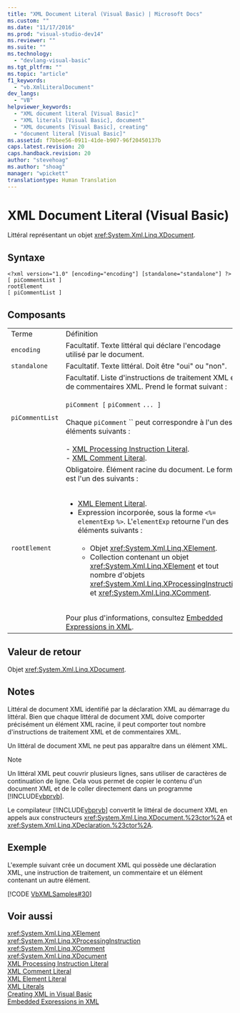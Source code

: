 ```yaml
---
title: "XML Document Literal (Visual Basic) | Microsoft Docs"
ms.custom: ""
ms.date: "11/17/2016"
ms.prod: "visual-studio-dev14"
ms.reviewer: ""
ms.suite: ""
ms.technology: 
  - "devlang-visual-basic"
ms.tgt_pltfrm: ""
ms.topic: "article"
f1_keywords: 
  - "vb.XmlLiteralDocument"
dev_langs: 
  - "VB"
helpviewer_keywords: 
  - "XML document literal [Visual Basic]"
  - "XML literals [Visual Basic], document"
  - "XML documents [Visual Basic], creating"
  - "document literal [Visual Basic]"
ms.assetid: f7bbee56-0911-41de-b907-96f20450137b
caps.latest.revision: 20
caps.handback.revision: 20
author: "stevehoag"
ms.author: "shoag"
manager: "wpickett"
translationtype: Human Translation
---
```

# XML Document Literal (Visual Basic)
Littéral représentant un objet <xref:System.Xml.Linq.XDocument>.  
  
## Syntaxe  
  
```  
<?xml version="1.0" [encoding="encoding"] [standalone="standalone"] ?>  
[ piCommentList ]  
rootElement  
[ piCommentList ]  
```  
  
## Composants  
  
|||  
|-|-|  
|Terme|Définition|  
|`encoding`|Facultatif.  Texte littéral qui déclare l'encodage utilisé par le document.|  
|`standalone`|Facultatif.  Texte littéral.  Doit être "oui" ou "non".|  
|`piCommentList`|Facultatif.  Liste d'instructions de traitement XML et de commentaires XML.  Prend le format suivant :<br /><br /> `piComment [` `piComment` `... ]`<br /><br /> Chaque `piComment` `` peut correspondre à l'un des éléments suivants :<br /><br /> -   [XML Processing Instruction Literal](../../../visual-basic/language-reference/xml-literals/xml-processing-instruction-literal.md).<br />-   [XML Comment Literal](../../../visual-basic/language-reference/xml-literals/xml-comment-literal.md).|  
|`rootElement`|Obligatoire.  Élément racine du document.  Le format est l'un des suivants :<br /><br /> <ul><li>[XML Element Literal](../../../visual-basic/language-reference/xml-literals/xml-element-literal.md).</li><li>Expression incorporée, sous la forme `<%=` `elementExp` `%>`.  L'`elementExp` retourne l'un des éléments suivants :<br /><br /> <ul><li>Objet <xref:System.Xml.Linq.XElement>.</li><li>Collection contenant un objet <xref:System.Xml.Linq.XElement> et tout nombre d'objets <xref:System.Xml.Linq.XProcessingInstruction> et <xref:System.Xml.Linq.XComment>.</li></ul></li></ul><br /> Pour plus d'informations, consultez [Embedded Expressions in XML](../../../visual-basic/programming-guide/language-features/xml/embedded-expressions-in-xml.md).|  
  
## Valeur de retour  
 Objet <xref:System.Xml.Linq.XDocument>.  
  
## Notes  
 Littéral de document XML identifié par la déclaration XML au démarrage du littéral.  Bien que chaque littéral de document XML doive comporter précisément un élément XML racine, il peut comporter tout nombre d'instructions de traitement XML et de commentaires XML.  
  
 Un littéral de document XML ne peut pas apparaître dans un élément XML.  
  
> [!NOTE]
>  Un littéral XML peut couvrir plusieurs lignes, sans utiliser de caractères de continuation de ligne.  Cela vous permet de copier le contenu d'un document XML et de le coller directement dans un programme [!INCLUDE[vbprvb](../../../csharp/programming-guide/concepts/linq/includes/vbprvb_md.md)].  
  
 Le compilateur [!INCLUDE[vbprvb](../../../csharp/programming-guide/concepts/linq/includes/vbprvb_md.md)] convertit le littéral de document XML en appels aux constructeurs <xref:System.Xml.Linq.XDocument.%23ctor%2A> et <xref:System.Xml.Linq.XDeclaration.%23ctor%2A>.  
  
## Exemple  
 L'exemple suivant crée un document XML qui possède une déclaration XML, une instruction de traitement, un commentaire et un élément contenant un autre élément.  
  
 [!CODE [VbXMLSamples#30](../CodeSnippet/VS_Snippets_VBCSharp/VbXMLSamples#30)]  
  
## Voir aussi  
 <xref:System.Xml.Linq.XElement>   
 <xref:System.Xml.Linq.XProcessingInstruction>   
 <xref:System.Xml.Linq.XComment>   
 <xref:System.Xml.Linq.XDocument>   
 [XML Processing Instruction Literal](../../../visual-basic/language-reference/xml-literals/xml-processing-instruction-literal.md)   
 [XML Comment Literal](../../../visual-basic/language-reference/xml-literals/xml-comment-literal.md)   
 [XML Element Literal](../../../visual-basic/language-reference/xml-literals/xml-element-literal.md)   
 [XML Literals](../../../visual-basic/language-reference/xml-literals/index.md)   
 [Creating XML in Visual Basic](../../../visual-basic/programming-guide/language-features/xml/creating-xml.md)   
 [Embedded Expressions in XML](../../../visual-basic/programming-guide/language-features/xml/embedded-expressions-in-xml.md)
